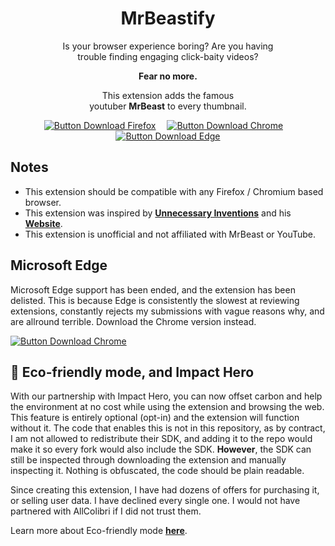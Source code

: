 <div align = center>

# MrBeastify

Is your browser experience boring? Are you having  
trouble finding engaging click-baity videos?

**Fear no more.**

This extension adds the famous  
youtuber **MrBeast** to every thumbnail.

[![Button Download Firefox]][Download Firefox]  
[![Button Download Chrome]][Download Chrome]  
[![Button Download Edge]][Download Edge]

</div>

## Notes

- This extension should be compatible with any Firefox / Chromium based browser.
- This extension was inspired by **[Unnecessary Inventions][UI YouTube]** and his **[Website][UI Website]**.
- This extension is unofficial and not affiliated with MrBeast or YouTube.

## Microsoft Edge <a id="microsoftedge"></a>

Microsoft Edge support has been ended, and the extension has been delisted. This is because Edge is consistently the slowest at reviewing extensions, constantly rejects my submissions with vague reasons why, and are allround terrible. Download the Chrome version instead.

[![Button Download Chrome]][Download Chrome]  

## 🌱 Eco-friendly mode, and Impact Hero

With our partnership with Impact Hero, you can now offset carbon and help the environment at no cost while using the extension and browsing the web. This feature is entirely optional (opt-in) and the extension will function without it. The code that enables this is not in this repository, as by contract, I am not allowed to redistribute their SDK, and adding it to the repo would make it so every fork would also include the SDK. **However**, the SDK can still be inspected through downloading the extension and manually inspecting it. Nothing is obfuscated, the code should be plain readable.

Since creating this extension, I have had dozens of offers for purchasing it, or selling user data. I have declined every single one. I would not have partnered with AllColibri if I did not trust them.

Learn more about Eco-friendly mode [**here**](https://impacthero.co/ecomode/?extension_name=Youtube%20MrBeastify).

<!----------------------------------------------------------------------------->

[Button Download Firefox]: https://img.shields.io/badge/Firefox-FF7139?style=for-the-badge&logoColor=white&logo=Firefox

[Button Download Chrome]: https://img.shields.io/badge/Chrome-4285F4?style=for-the-badge&logoColor=white&logo=GoogleChrome

[Button Download Edge]: https://img.shields.io/badge/Edge-0078D7?style=for-the-badge&logoColor=white&logo=MicrosoftEdge&color=grey

[Download Firefox]: http://addons.mozilla.org/en-GB/firefox/addon/youtube-mrbeastify/
[Download Chrome]: http://chrome.google.com/webstore/detail/youtube-mrbeastify/dbmaeobgdodeimjdjnkipbfhgeldnmeb
[Download Edge]: #microsoftedge

[UI YouTube]: http://www.youtube.com/@UnnecessaryInventions
[UI Website]: http://www.mrbeastify.com/
